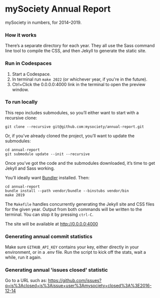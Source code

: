 # mySociety Annual Report

mySociety in numbers, for 2014–2019.

### How it works

There’s a separate directory for each year. They all use the Sass command line
tool to compile the CSS, and then Jekyll to generate the static site.

### Run in Codespaces

1. Start a Codespace.
2. In terminal run `make 2022` (or whichever year, if you're in the future).
3. Ctrl+Click the 0.0.0.0:4000 link in the terminal to open the preview window.

### To run locally

This repo includes submodules, so you’ll either want to start with a recursive
clone:

```
git clone --recursive git@github.com:mysociety/annual-report.git
```

Or, if you’ve already cloned the project, you’ll want to update the submodules:

```
cd annual-report
git submodule update --init --recursive
```

Once you’ve got the code and the submodules downloaded, it’s time to get Jekyll
and Sass working.

You’ll ideally want [Bundler](http://bundler.io/) installed. Then:

```
cd annual-report
bundle install --path vendor/bundle --binstubs vendor/bin
make 2019
```

The `Makefile` handles concurrently generating the Jekyll site and CSS files
for the given year. Output from both commands will be written to the terminal.
You can stop it by pressing `ctrl-C`.

The site will be available at http://0.0.0.0:4000

### Generating annual commit statistics

Make sure `GITHUB_API_KEY` contains your key, either directly in your
environment, or in a .env file. Run the script to kick off the stats,
wait a while, run it again.

### Generating annual 'issues closed' statistic

Go to a URL such as:
https://github.com/issues?q=is%3Aclosed+is%3Aissue+user%3Amysociety+closed%3A%3E2016-12-14
